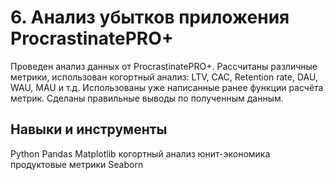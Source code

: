 # 6. Анализ убытков приложения ProcrastinatePRO+


Проведен анализ данных от ProcrastinatePRO+.
Рассчитаны различные метрики, использован когортный анализ: LTV, CAC, Retention rate, DAU, WAU, MAU и т.д. Использованы уже написанные ранее функции расчёта метрик. Сделаны правильные выводы по полученным данным.

## Навыки и инструменты

Python
Pandas
Matplotlib
когортный анализ
юнит-экономика
продуктовые метрики
Seaborn
